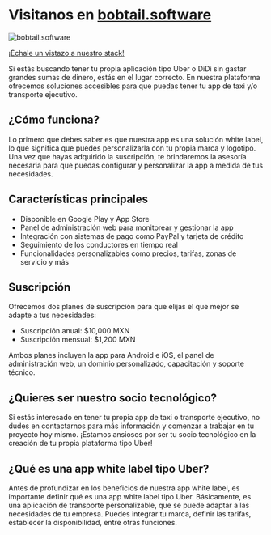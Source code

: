 # Visitanos en [bobtail.software](https://bobtail.software)
![bobtail.software](https://www.bobtail.software/assets/feature.png)

[¡Échale un vistazo a nuestro stack!](https://stackshare.io/bobtail-software/bobtail-software)


Si estás buscando tener tu propia aplicación tipo Uber o DiDi sin gastar grandes sumas de dinero, estás en el lugar correcto. En nuestra plataforma ofrecemos soluciones accesibles para que puedas tener tu app de taxi y/o transporte ejecutivo.

## ¿Cómo funciona?

Lo primero que debes saber es que nuestra app es una solución white label, lo que significa que puedes personalizarla con tu propia marca y logotipo. Una vez que hayas adquirido la suscripción, te brindaremos la asesoría necesaria para que puedas configurar y personalizar la app a medida de tus necesidades.

## Características principales

- Disponible en Google Play y App Store
- Panel de administración web para monitorear y gestionar la app
- Integración con sistemas de pago como PayPal y tarjeta de crédito
- Seguimiento de los conductores en tiempo real
- Funcionalidades personalizables como precios, tarifas, zonas de servicio y más

## Suscripción

Ofrecemos dos planes de suscripción para que elijas el que mejor se adapte a tus necesidades:

- Suscripción anual: $10,000 MXN
- Suscripción mensual: $1,200 MXN

Ambos planes incluyen la app para Android e iOS, el panel de administración web, un dominio personalizado, capacitación y soporte técnico.

## ¿Quieres ser nuestro socio tecnológico?

Si estás interesado en tener tu propia app de taxi o transporte ejecutivo, no dudes en contactarnos para más información y comenzar a trabajar en tu proyecto hoy mismo. ¡Estamos ansiosos por ser tu socio tecnológico en la creación de tu propia plataforma tipo Uber!

## ¿Qué es una app white label tipo Uber?

Antes de profundizar en los beneficios de nuestra app white label, es importante definir qué es una app white label tipo Uber. Básicamente, es una aplicación de transporte personalizable, que se puede adaptar a las necesidades de tu empresa. Puedes integrar tu marca, definir las tarifas, establecer la disponibilidad, entre otras funciones.
